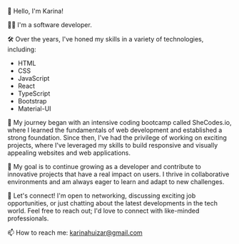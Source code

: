 👋 Hello, I'm Karina!

👩‍💻 I'm a software developer.

🛠️ Over the years, I've honed my skills in a variety of technologies, including:

- HTML
- CSS
- JavaScript
- React
- TypeScript
- Bootstrap
- Material-UI

🚀 My journey began with an intensive coding bootcamp called SheCodes.io, where I learned the fundamentals of web development and established a strong foundation. Since then, I've had the privilege of working on exciting projects, where I've leveraged my skills to build responsive and visually appealing websites and web applications.

🎯 My goal is to continue growing as a developer and contribute to innovative projects that have a real impact on users. I thrive in collaborative environments and am always eager to learn and adapt to new challenges.

🌟 Let's connect! I'm open to networking, discussing exciting job opportunities, or just chatting about the latest developments in the tech world. Feel free to reach out; I'd love to connect with like-minded professionals.

📫 How to reach me: karinahuizar@gmail.com

<!---
karinahuizar/karinahuizar is a ✨ special ✨ repository because its `README.md` (this file) appears on your GitHub profile.
You can click the Preview link to take a look at your changes.
--->
